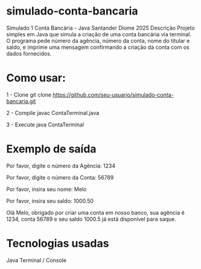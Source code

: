 # simulado-conta-bancaria
Simulado 1 Conta Bancária - Java Santander Diome 2025
Descrição
Projeto simples em Java que simula a criação de uma conta bancária via terminal. O programa pede número da agência, número da conta, nome do titular e saldo, e imprime uma mensagem confirmando a criação da conta com os dados fornecidos.

# Como usar:
1 - Clone
git clone https://github.com/seu-usuario/simulado-conta-bancaria.git

2 - Compile
javac ContaTerminal.java

3 - Execute
java ContaTerminal

# Exemplo de saída
Por favor, digite o número da Agência:
1234

Por favor, digite o número da Conta:
56789

Por favor, insira seu nome:
Melo

Por favor, insira seu saldo:
1000.50

Olá Melo, obrigado por criar uma conta em nosso banco, sua agência é 1234, conta 56789 e seu saldo 1000.5 já está disponível para saque.

# Tecnologias usadas
Java
Terminal / Console


